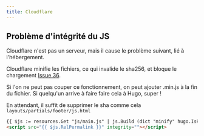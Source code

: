 ```yaml
---
title: Cloudflare
---
```


## Problème d'intégrité du JS

Cloudflare n'est pas un serveur, mais il cause le problème suivant, lié à l'hébergement.

Cloudflare minifie les fichiers, ce qui invalide le sha256, et bloque le chargement [Issue 36](https://github.com/osunyorg/theme/issues/36).

Si l'on ne peut pas couper ce fonctionnement, on peut ajouter .min.js à la fin du fichier.
Si quelqu'un arrive à faire faire cela à Hugo, super !

En attendant, il suffit de supprimer le sha comme cela `layouts/partials/footer/js.html`

```html
{{ $js := resources.Get "js/main.js" | js.Build (dict "minify" hugo.IsProduction) | fingerprint }}
<script src="{{ $js.RelPermalink }}" integrity=""></script>
```